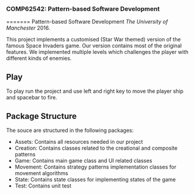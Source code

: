 ### COMP62542: Pattern-based Software Development
=======
Pattern-based Software Development _The University of Manchester_ 2016.


This project implements a customised (Star War themed) version of the famous
Space Invaders game. Our version contains most of the original features. 
We implemented multiple levels which challenges the player with different kinds of enemies.

## Play

To play run the project and use left and right key to move the player ship and
spacebar to fire.

## Package Structure

The souce are structured in the following packages:

- Assets: Contains all resources needed in our project
- Creation: Contains classes related to the creational and composite patterns
- Game: Contains main game class and UI related classes
- Movement: Contains strategy patterns implementation classes for movement algorithms
- State: Contains state classes for implementing states of the game
- Test: Contains unit test
